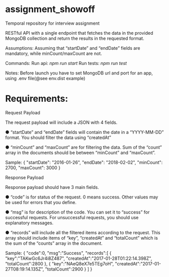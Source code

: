 # assignment_showoff
Temporal repository for interview assignment


RESTful API with a single endpoint that fetches the data in the provided MongoDB collection and return the results in the requested format.

Assumptions:
  Assuming that “startDate” and “endDate” fields are mandatory, while minCount/maxCount are not.


Commands:
  Run api: *npm run start*
  Run tests: *npm run test*

Notes:
  Before launch you have to set MongoDB url and port for an app, using .env file(@see env.dist example)
  
# Requirements:

Request Payload 
 
The request payload will include a JSON with 4 fields.

 ● “startDate” and “endDate” fields will contain the date in a “YYYY-MM-DD” format. You should filter the data using “createdAt”
 
 ● “minCount” and “maxCount” are for filtering the data. Sum of the “count” array in the documents should be between “minCount” and “maxCount”. 
 
Sample: 
 { "startDate": "2016-01-26",  "endDate": "2018-02-02",  "minCount": 2700,  "maxCount": 3000  } 
 
Response Payload 
 
Response payload should have 3 main fields.

 ● “code” is for status of the request. 0 means success. Other values may be used for errors that you define.
 
 ● “msg” is for description of the code. You can set it to “success” for successful requests. For unsuccessful requests, you should use explanatory messages.
 
 ● “records” will include all the filtered items according to the request. This array should include items of “key”, “createdAt” and “totalCount” which is the sum of the “counts” array in the document.
 
 
Sample: 
 { "code":0,  "msg":"Success",  "records":[  {  "key":"TAKwGc6Jr4i8Z487",  "createdAt":"2017-01-28T01:22:14.398Z",  "totalCount":2800  },  {  "key":"NAeQ8eX7e5TEg7oH",  "createdAt":"2017-01-27T08:19:14.135Z",  "totalCount":2900  }  ]  } 
